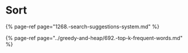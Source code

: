 # Sort

{% page-ref page="1268.-search-suggestions-system.md" %}

{% page-ref page="../greedy-and-heap/692.-top-k-frequent-words.md" %}



